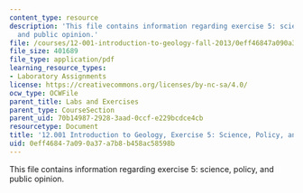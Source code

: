 ```yaml
---
content_type: resource
description: 'This file contains information regarding exercise 5: science, policy,
  and public opinion.'
file: /courses/12-001-introduction-to-geology-fall-2013/0eff46847a090a37a7b8b458ac58598b_MIT12_001F13_Ex5_Cl_D_Inst.pdf
file_size: 401689
file_type: application/pdf
learning_resource_types:
- Laboratory Assignments
license: https://creativecommons.org/licenses/by-nc-sa/4.0/
ocw_type: OCWFile
parent_title: Labs and Exercises
parent_type: CourseSection
parent_uid: 70b14987-2928-3aad-0ccf-e229bcdce4cb
resourcetype: Document
title: '12.001 Introduction to Geology, Exercise 5: Science, Policy, and Public Opinion'
uid: 0eff4684-7a09-0a37-a7b8-b458ac58598b
---
```

This file contains information regarding exercise 5: science, policy, and public opinion.